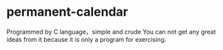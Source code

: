 # permanent-calendar
Programmed by C language，simple and crude
You can not get any great ideas from it because it is only a program for exercising.
